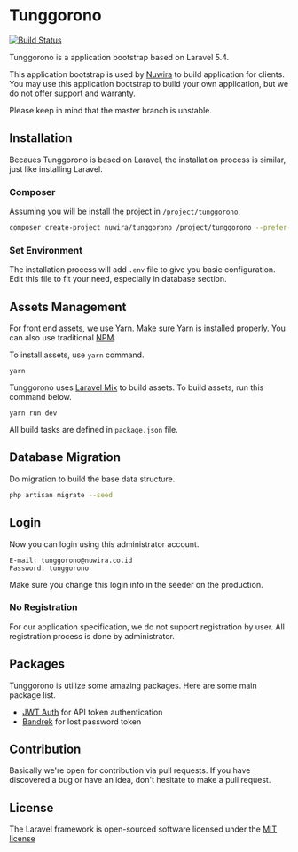 # Tunggorono

[![Build Status](https://travis-ci.org/Nuwira/tunggorono.svg)](https://travis-ci.org/Nuwira/tunggorono)

Tunggorono is a application bootstrap based on Laravel 5.4.

This application bootstrap is used by [Nuwira](https://nuwira.co.id) to build application for clients. You may use this application bootstrap to build your own application, but we do not offer support and warranty.

Please keep in mind that the master branch is unstable.

## Installation

Becaues Tunggorono is based on Laravel, the installation process is similar, just like installing Laravel.

### Composer

Assuming you will be install the project in `/project/tunggorono`.

```bash
composer create-project nuwira/tunggorono /project/tunggorono --prefer-dist
```

### Set Environment

The installation process will add `.env` file to give you basic configuration. Edit this file to fit your need, especially in database section.

## Assets Management

For front end assets, we use [Yarn](https://yarnpkg.com). Make sure Yarn is installed properly. You can also use traditional [NPM](https://www.npmjs.com).

To install assets, use `yarn` command.

```console
yarn
```

Tunggorono uses [Laravel Mix](https://laravel.com/docs/5.4/mix) to build assets. To build assets, run this command below.

```console
yarn run dev
```
All build tasks are defined in `package.json` file.

## Database Migration

Do migration to build the base data structure.

```bash
php artisan migrate --seed
```

## Login

Now you can login using this administrator account.

```
E-mail: tunggorono@nuwira.co.id
Password: tunggorono
```

Make sure you change this login info in the seeder on the production. 

### No Registration

For our application specification, we do not support registration by user. All registration process is done by administrator.

## Packages

Tunggorono is utilize some amazing packages. Here are some main package list.

 * [JWT Auth](https://github.com/tymondesigns/jwt-auth) for API token authentication
 * [Bandrek](https://github.com/Nuwira/bandrek) for lost password token

## Contribution

Basically we're open for contribution via pull requests. If you have discovered a bug or have an idea, don't hesitate to make a pull request.

## License

The Laravel framework is open-sourced software licensed under the [MIT license](http://opensource.org/licenses/MIT)